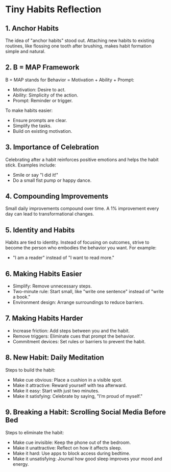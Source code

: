 # Tiny Habits Reflection

## 1. Anchor Habits
The idea of "anchor habits" stood out. Attaching new habits to existing routines, like flossing one tooth after brushing, makes habit formation simple and natural.

## 2. B = MAP Framework
B = MAP stands for Behavior = Motivation + Ability + Prompt:
- Motivation: Desire to act.
- Ability: Simplicity of the action.
- Prompt: Reminder or trigger.

To make habits easier:
- Ensure prompts are clear.
- Simplify the tasks.
- Build on existing motivation.

## 3. Importance of Celebration
Celebrating after a habit reinforces positive emotions and helps the habit stick. Examples include:
- Smile or say "I did it!"
- Do a small fist pump or happy dance.

## 4. Compounding Improvements
Small daily improvements compound over time. A 1% improvement every day can lead to transformational changes.

## 5. Identity and Habits
Habits are tied to identity. Instead of focusing on outcomes, strive to become the person who embodies the behavior you want. For example:
- "I am a reader" instead of "I want to read more."

## 6. Making Habits Easier
- Simplify: Remove unnecessary steps.
- Two-minute rule: Start small, like "write one sentence" instead of "write a book."
- Environment design: Arrange surroundings to reduce barriers.

## 7. Making Habits Harder
- Increase friction: Add steps between you and the habit.
- Remove triggers: Eliminate cues that prompt the behavior.
- Commitment devices: Set rules or barriers to prevent the habit.

## 8. New Habit: Daily Meditation
Steps to build the habit:
- Make cue obvious: Place a cushion in a visible spot.
- Make it attractive: Reward yourself with tea afterward.
- Make it easy: Start with just two minutes.
- Make it satisfying: Celebrate by saying, "I’m proud of myself."

## 9. Breaking a Habit: Scrolling Social Media Before Bed
Steps to eliminate the habit:
- Make cue invisible: Keep the phone out of the bedroom.
- Make it unattractive: Reflect on how it affects sleep.
- Make it hard: Use apps to block access during bedtime.
- Make it unsatisfying: Journal how good sleep improves your mood and energy.
